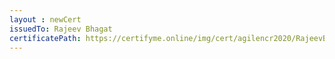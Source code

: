 ```yaml
--- 
layout : newCert 
issuedTo: Rajeev Bhagat 
certificatePath: https://certifyme.online/img/cert/agilencr2020/RajeevBhagat_6bdcc.png
--- 
```

